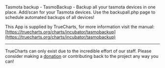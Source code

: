 Tasmota backup - TasmoBackup - Backup all your tasmota devices in one place.  Add/scan for your Tasmota devices.  Use the backupall.php page to schedule automated backups of all devices!

This App is supplied by TrueCharts, for more information visit the manual: [https://truecharts.org/charts/incubator/tasmobackup](https://truecharts.org/charts/incubator/tasmobackup)

---

TrueCharts can only exist due to the incredible effort of our staff.
Please consider making a [donation](https://truecharts.org/about/sponsor) or contributing back to the project any way you can!
